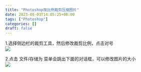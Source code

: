 ```yaml
---
title: "Photoshop按比例裁剪压缩图片"
date: 2023-08-03T14:05:25+08:00
tags: ["Photoshop"]
categories: []
draft: false
---
```


1.选择侧边栏的裁剪工具，然后修改裁剪比例，点击对号  
![](https://cdn.jsdelivr.net/gh/devin0x01/myimages@master/githubpages/image_ff2d07e5750ec245dcde867e2a22e9bb.png)

2.点击 文件/存储为 菜单会跳出下面的对话框，可以修改图片的大小  
![](https://cdn.jsdelivr.net/gh/devin0x01/myimages@master/githubpages/image_8fe80b7fa1036c9d4f4da686abf233bc.png)